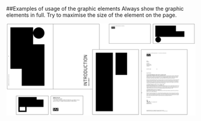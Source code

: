 ##Examples of usage of the graphic elements
Always show the graphic elements in full. Try to maximise the size of the element on the page.

<img src="/assets/examples-of-usage-of-the-graphic-elements.jpg"/> 